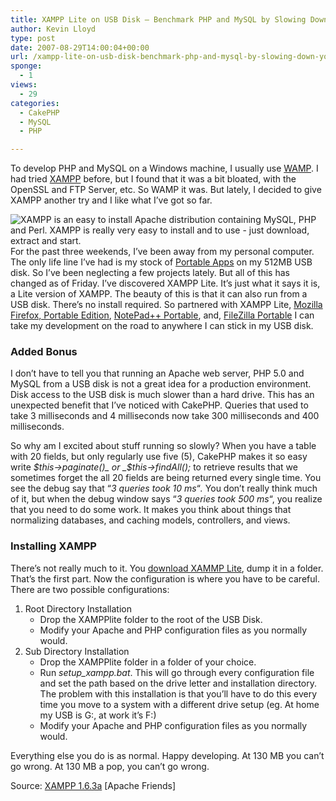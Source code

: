 ```yaml
---
title: XAMPP Lite on USB Disk – Benchmark PHP and MySQL by Slowing Down Your Server
author: Kevin Lloyd
type: post
date: 2007-08-29T14:00:04+00:00
url: /xampp-lite-on-usb-disk-benchmark-php-and-mysql-by-slowing-down-your-server/
sponge:
  - 1
views:
  - 29
categories:
  - CakePHP
  - MySQL
  - PHP

---
```

To develop PHP and MySQL on a Windows machine, I usually use [WAMP][1]. I had tried [XAMPP][2] before, but I found that it was a bit bloated, with the OpenSSL and FTP Server, etc. So WAMP it was. But lately, I decided to give XAMPP another try and I like what I&#8217;ve got so far.

[<img src="https://webdevelopment2.com/wp-content/uploads/xampp-lite.gif" title="XAMPP is an easy to install Apache distribution containing MySQL, PHP and Perl. XAMPP is really very easy to install and to use - just download, extract and start." alt="XAMPP is an easy to install Apache distribution containing MySQL, PHP and Perl. XAMPP is really very easy to install and to use - just download, extract and start." align="left" border="0" />][3]For the past three weekends, I&#8217;ve been away from my personal computer. The only life line I&#8217;ve had is my stock of [Portable Apps][4] on my 512MB USB disk. So I&#8217;ve been neglecting a few projects lately. But all of this has changed as of Friday. I&#8217;ve discovered XAMPP Lite. It&#8217;s just what it says it is, a Lite version of XAMPP. The beauty of this is that it can also run from a USB disk. There&#8217;s no install required. So partnered with XAMPP Lite, [Mozilla Firefox, Portable Edition][5], [NotePad++ Portable][6], and, [FileZilla Portable][7] I can take my development on the road to anywhere I can stick in my USB disk.

### Added Bonus

I don&#8217;t have to tell you that running an Apache web server, PHP 5.0 and MySQL from a USB disk is not a great idea for a production environment. Disk access to the USB disk is much slower than a hard drive. This has an unexpected benefit that I&#8217;ve noticed with CakePHP. Queries that used to take 3 milliseconds and 4 milliseconds now take 300 milliseconds and 400 milliseconds.

So why am I excited about stuff running so slowly? When you have a table with 20 fields, but only regularly use five (5), CakePHP makes it so easy write _$this->paginate()_ or _$this->findAll();_ to retrieve results that we sometimes forget the all 20 fields are being returned every single time. You see the debug say that &#8220;_3 queries took 10 ms_&#8220;_._ You don&#8217;t really think much of it, but when the debug window says &#8220;_3 queries took 500 ms_&#8220;, you realize that you need to do some work. It makes you think about things that normalizing databases, and caching models, controllers, and views.

### Installing XAMPP

There&#8217;s not really much to it. You [download XAMMP Lite][8], dump it in a folder. That&#8217;s the first part. Now the configuration is where you have to be careful. There are two possible configurations:

  1. Root Directory Installation 
      * Drop the XAMPPlite folder to the root of the USB Disk.
      * Modify your Apache and PHP configuration files as you normally would.
  2. Sub Directory Installation 
      * Drop the XAMPPlite folder in a folder of your choice.
      * Run _setup_xampp.bat_. This will go through every configuration file and set the path based on the drive letter and installation directory. The problem with this installation is that you&#8217;ll have to do this every time you move to a system with a different drive setup (eg. At home my USB is G:, at work it&#8217;s F:)
      * Modify your Apache and PHP configuration files as you normally would.

Everything else you do is as normal. Happy developing. At 130 MB you can&#8217;t go wrong. At 130 MB a pop, you can&#8217;t go wrong.

Source: [XAMPP 1.6.3a][9] [Apache Friends]

 [1]: http://www.wampserver.com/en/
 [2]: http://www.apachefriends.org/en/xampp.html
 [3]: http://www.apachefriends.org/en/xampp.html "XAMPP Lite"
 [4]: http://portableapps.com/apps
 [5]: http://portableapps.com/apps/internet/firefox_portable
 [6]: http://portableapps.com/apps/development/notepadpp_portable
 [7]: http://portableapps.com/apps/internet/filezilla_portable
 [8]: http://www.apachefriends.org/en/xampp-windows.html#646
 [9]: http://www.apachefriends.org/en/xampp-windows.html646